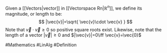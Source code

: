 Given a [[Vectors|vector]] in [[Vectorspace Rn|$\mathbb{R}^n$]], we define its magnitude, or length to be:
$$
|\vec{v}|=\sqrt{ \vec{v}\cdot \vec{v} }
$$
Note that $\vec{v}\cdot \vec{v}\geq 0$ so positive square roots exist. Likewise, note that the length of a vector $|\vec{v}|\geq 0$ and $|\vec{v}|=0\iff \vec{v}=\vec{0}$

#Mathematics #LinAlg #Definition